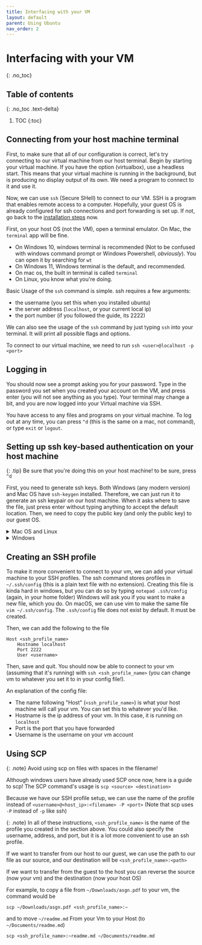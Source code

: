 ```yaml
---
title: Interfacing with your VM
layout: default
parent: Using Ubuntu
nav_order: 2
---
```


# Interfacing with your VM
{: .no_toc}

## Table of contents
{: .no_toc .text-delta}

1. TOC
{:toc}
## Connecting from your host machine terminal

First, to make sure that all of our configuration is correct, let's try connecting to our virtual machine from our host terminal. Begin by starting your virtual machine. If you have the option (virtualbox), use a headless start. This means that your virtual machine is running in the background, but is producing no display output of its own. We need a program to connect to it and use it.

Now, we can use `ssh` (Secure SHell) to connect to our VM. SSH is a program that enables remote access to a computer. Hopefully, your guest OS is already configured for ssh connections and port forwarding is set up. If not, go back to the [installation steps](/vm_setup/) now.

First, on your host OS (not the VM), open a terminal emulator. On Mac, the `terminal` app will be fine.

- On Windows 10, windows terminal is recommended (Not to be confused with windows command prompt or Windows Powershell, _obviously_). You can open it by searching for `wt`
- On Windows 11, Windows terminal is the default, and recommended.
- On mac os, the built in terminal is called `terminal`
- On Linux, you know what you're doing.

Basic Usage of the `ssh` command is simple. ssh requires a few arguments:

- the username (you set this when you installed ubuntu)
- the server address (`localhost`, or your current local ip)
- the port number (if you followed the guide, its 2222)

We can also see the usage of the `ssh` command by just typing `ssh` into your terminal. It will print all possible flags and options.

To connect to our virtual machine, we need to run `ssh <user>@localhost -p <port>`

## Logging in

You should now see a prompt asking you for your password. Type in the password you set when you created your account on the VM, and press enter (you will not see anything as you type). Your terminal may change a bit, and you are now logged into your Virtual machine via SSH.

You have access to any files and programs on your virtual machine. To log out at any time, you can press `^d` (this is the same on a mac, not command), or type `exit` or `logout`.

## Setting up ssh key-based authentication on your host machine

{: .tip}
Be sure that you're doing this on your host machine! to be sure, press `^d`

First, you need to generate ssh keys. Both Windows (any modern version) and Mac OS have `ssh-keygen` installed. Therefore, we can just run it to generate an ssh keypair on our host machine. When it asks where to save the file, just press enter without typing anything to accept the default location. Then, we need to copy the public key (and only the public key) to our guest OS.

<details>
<summary>Mac OS and Linux</summary>

We can use the <code>ssh-copy-id</code> command to do this!

<br><br>

<code>ssh-copy-id -p 2222 &lt;VM username&gt;@localhost </code>
<br>

</details>

<details>
<summary>Windows</summary>
<ul>
<li>Make sure you're in your windows home folder. This is <code>C:\Users\Username</code> <br>
If you are somewhere else, you can enter that folder by typing <code>cd C:\Users\username</code>
</li>

<li>First, we must use <code>scp</code> to copy your id_rsa.pub file to linux. <br> 
You can do that by using the scp command as follows (in your windows home folder): <br>
<code>scp -P 2222 .ssh/id_rsa.pub &lt;VM_username&gt;@localhost:~ </code><br>
Note that the <code>-P</code> flag is capitalized, unlike in ssh where it's lowercase. 
</li>

<li> Then, ssh into your linux vm as shown in "Logging in"</li>
<li> Finally type <code> cat id_rsa.pub >> .ssh/authorized_keys</code> to copy your rsa public key to the authorized keys file on your VM.</li>
<li> You can now delete the file  <code>~/id_rsa.pub</code> </li>
</ul>

</details>

## Creating an SSH profile

To make it more convenient to connect to your vm, we can add your virtual machine to your SSH profiles. The ssh command stores profiles in `~/.ssh/config` (this is a plain text file with no extension). Creating this file is kinda hard in windows, but you can do so by typing `notepad .ssh/config` (again, in your home folder) Windows will ask you if you want to make a new file, which you do. On macOS, we can use vim to make the same file `vim ~/.ssh/config`. The `.ssh/config` file does not exist by default. It must be created.

Then, we can add the following to the file

    Host <ssh_profile_name>
        Hostname localhost
        Port 2222
        User <username>

Then, save and quit. You should now be able to connect to your vm (assuming that it's running) with `ssh <ssh_profile_name>` (you can change vm to whatever you set it to in your config file!).

An explanation of the config file:

- The name following "Host" (`<ssh_profile_name>`) is what your host machine will call your vm. You can set this to whatever you'd like.
- Hostname is the ip address of your vm. In this case, it is running on `localhost`
- Port is the port that you have forwarded
- Username is the username on your vm account

## Using SCP

{: .note}
Avoid using scp on files with spaces in the filename!

Although windows users have already used SCP once now, here is a guide to scp!
The SCP command's usage is `scp <source> <destination>`

Because we have our SSH profile setup, we can use the name of the profile instead of `<username>@<host_ip>:<filename> -P <port>` (Note that scp uses `-P` instead of `-p` like ssh)

{: .note}
In all of these instructions, `<ssh_profile_name>` is the name of the profile you created in the section above. You could also specify the username, address, and port, but it is a lot more convenient to use an ssh profile.

If we want to transfer from our host to our guest, we can use the path to our file as our source, and our destination will be `<ssh_profile_name>:<path>`

If we want to transfer from the guest to the host you can reverse the source (now your vm) and the destination (now your host OS)

For example, to copy a file from `~/Downloads/asgn.pdf` to your vm, the command would be

`scp ~/Downloads/asgn.pdf <ssh_profile_name>:~`

and to move `~/readme.md` From your Vm to your Host (to `~/Documents/readme.md`)

`scp <ssh_profile_name>:~readme.md ~/Documents/readme.md`
